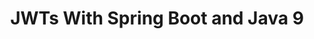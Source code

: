---
title: JWTs With Spring Boot and Java 9
tags: [External Post, Java, Spring, Security]
style: fill
color: warning
description: Interested in using JWTs for your Java 9/Spring Boot projects? Learn how to set up your dependencies and the use cases for you to consider.
external_url: https://dzone.com/articles/jwts-with-spring-boot-and-java-9
---